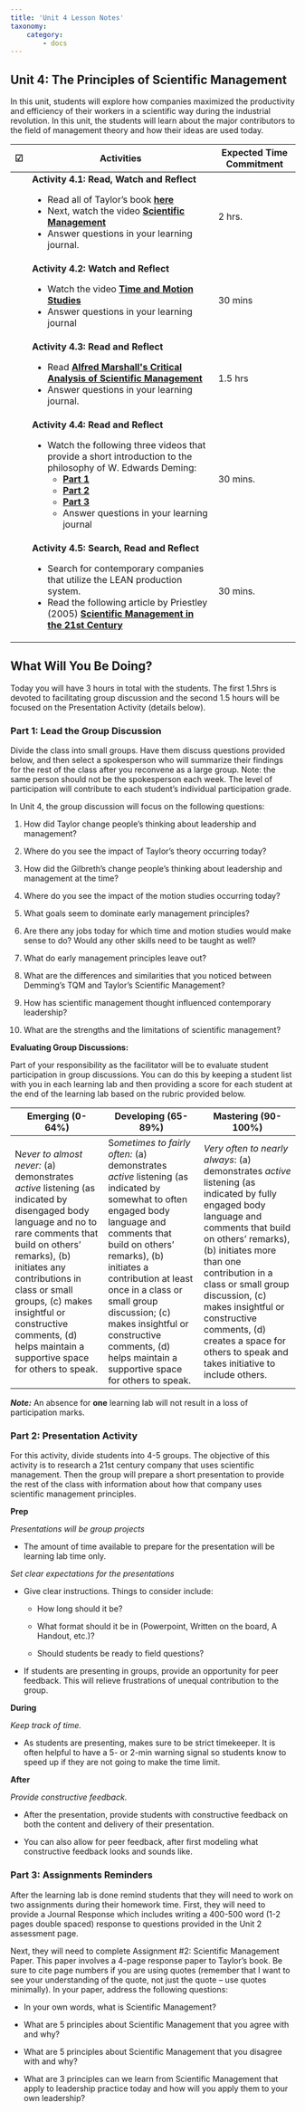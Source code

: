 ```yaml
---
title: 'Unit 4 Lesson Notes'
taxonomy:
    category:
        - docs
---
```


## Unit 4: The Principles of Scientific Management

In this unit, students will explore how companies maximized the productivity and efficiency of their workers in a scientific way during the industrial revolution. In this unit, the students will learn about the major contributors to the field of management theory and how their ideas are used today.

| **☑** | **Activities**                             | **Expected Time Commitment** |
|---|--------------------------------------------|------------------------------|
|   | **Activity 4.1: Read, Watch and Reflect** <ul><li> Read all of Taylor’s book [**here**](http://wps.pearsoncustom.com/wps/media/objects/2429/2487430/pdfs/taylor.pdf) <li> Next, watch the video [**Scientific Management**](https://www.youtube.com/watch?v=vNfy_AHG-MU&t=68s) <li> Answer questions in your learning journal. | 2 hrs.                       |
|   | **Activity 4.2: Watch and Reflect** <ul><li> Watch the video [**Time and Motion Studies**](https://www.youtube.com/watch?v=qUgKkBhZl9c) <li> Answer questions in your learning journal  | 30 mins                      |
|   | **Activity 4.3: Read and Reflect** <ul><li> Read [**Alfred Marshall's Critical Analysis of Scientific Management**](https://ezproxy.student.twu.ca/login?url=http%3A%2F%2Fsearch.ebscohost.com%2Flogin.aspx%3Fdirect%3Dtrue&db=bth&AN=24232654&site=ehost-live) <li>Answer questions in your learning journal.  | 1.5 hrs                      |
|   | **Activity 4.4: Read and Reflect** <ul><li> Watch the following three videos that provide a short introduction to the philosophy of W. Edwards Deming: <ul><li> [**Part 1**](https://www.youtube.com/watch?v=GHvnIm9UEoQ) <li> [**Part 2**](https://www.youtube.com/watch?v=mKFGj8sK5R8) <li> [**Part 3**](https://www.youtube.com/watch?v=6WeTaLRb-Bs) <li> Answer questions in your learning journal    | 30 mins.                     |
|   | **Activity 4.5: Search, Read and Reflect** <ul><li> Search for contemporary companies that utilize the LEAN production system. <li> Read the following article by Priestley (2005) [**Scientific Management in the 21st Century**](http://www.articlecity.com/articles/business_and_finance/article_4161.shtml) | 30 mins.                     |

## What Will You Be Doing?

Today you will have 3 hours in total with the students. The first 1.5hrs is devoted to facilitating group discussion and the second 1.5 hours will be focused on the Presentation Activity (details below).

### Part 1: Lead the Group Discussion

Divide the class into small groups. Have them discuss questions provided below, and then select a spokesperson who will summarize their findings for the rest of the class after you reconvene as a large group. Note: the same person should not be the spokesperson each week. The level of participation will contribute to each student’s individual participation grade. 

In Unit 4, the group discussion will focus on the following questions:

  1.  How did Taylor change people’s thinking about leadership and management?

  2.  Where do you see the impact of Taylor’s theory occurring today?

  3.  How did the Gilbreth’s change people’s thinking about leadership and management at the time?

  4.  Where do you see the impact of the motion studies occurring today?

  5.  What goals seem to dominate early management principles?

  6.  Are there any jobs today for which time and motion studies would make sense to do? Would any other skills need to be taught as well?

  7.  What do early management principles leave out?

  8.  What are the differences and similarities that you noticed between Demming’s TQM and Taylor’s Scientific Management?

  9.  How has scientific management thought influenced contemporary leadership?

  10. What are the strengths and the limitations of scientific management?

**Evaluating Group Discussions:**

Part of your responsibility as the facilitator will be to evaluate student participation in group discussions. You can do this by keeping a student list with you in each learning lab and then providing a score for each student at the end of the learning lab based on the rubric provided below.

| **Emerging (0-64%)**                                                                                                                                                                                                                                                                                                               | **Developing (65-89%)**                                                                                                                                                                                                                                                                                                                                           | **Mastering (90-100%)**                                                                                                                                                                                                                                                                                                                                                    |
|------------------------------------------------------------------------------------------------------------------------------------------------------------------------------------------------------------------------------------------------------------------------------------------------------------------------------------|-------------------------------------------------------------------------------------------------------------------------------------------------------------------------------------------------------------------------------------------------------------------------------------------------------------------------------------------------------------------|----------------------------------------------------------------------------------------------------------------------------------------------------------------------------------------------------------------------------------------------------------------------------------------------------------------------------------------------------------------------------|
| N*ever to almost never:* (a) demonstrates *active* listening (as indicated by disengaged body language and no to rare comments that build on others’ remarks), (b) initiates any contributions in class or small groups, (c) makes insightful or constructive comments, (d) helps maintain a supportive space for others to speak. | S*ometimes to fairly often:* (a) demonstrates *active* listening (as indicated by somewhat to often engaged body language and comments that build on others’ remarks), (b) initiates a contribution at least once in a class or small group discussion; (c) makes insightful or constructive comments, (d) helps maintain a supportive space for others to speak. | *Very often to nearly always*: (a) demonstrates *active* listening (as indicated by fully engaged body language and comments that build on others’ remarks), (b) initiates more than one contribution in a class or small group discussion, (c) makes insightful or constructive comments, (d) creates a space for others to speak and takes initiative to include others. |
***Note:*** An absence for **one** learning lab will not result in a loss of participation marks.

### Part 2: Presentation Activity

For this activity, divide students into 4-5 groups. The objective of this activity is to research a 21st century company that uses scientific management. Then the group will prepare a short presentation to provide the rest of the class with information about how that company uses scientific management principles.

**Prep**

*Presentations will be group projects*

-   The amount of time available to prepare for the presentation will be learning lab time only.

*Set clear expectations for the presentations*

-   Give clear instructions. Things to consider include:

    -   How long should it be?

    -   What format should it be in (Powerpoint, Written on the board, A Handout, etc.)?

    -   Should students be ready to field questions?

-   If students are presenting in groups, provide an opportunity for peer feedback. This will relieve frustrations of unequal contribution to the group. 

**During**

*Keep track of time.*

-   As students are presenting, makes sure to be strict timekeeper. It is often helpful to have a 5- or 2-min warning signal so students know to speed up if they are not going to make the time limit. 

**After**

*Provide constructive feedback.*

-   After the presentation, provide students with constructive feedback on both the content and delivery of their presentation.

-   You can also allow for peer feedback, after first modeling what constructive feedback looks and sounds like.

### Part 3: Assignments Reminders

After the learning lab is done remind students that they will need to work on two assignments during their homework time. First, they will need to provide a Journal Response which includes writing a 400-500 word (1-2 pages double spaced) response to questions provided in the Unit 2 assessment page.

Next, they will need to complete Assignment \#2: Scientific Management Paper. This paper involves a 4-page response paper to Taylor’s book. Be sure to cite page numbers if you are using quotes (remember that I want to see your understanding of the quote, not just the quote – use quotes minimally). In your paper, address the following questions:

-   In your own words, what is Scientific Management?

-   What are 5 principles about Scientific Management that you agree with and why?

-   What are 5 principles about Scientific Management that you disagree with and why?

-   What are 3 principles can we learn from Scientific Management that apply to leadership practice today and how will you apply them to your own leadership?
